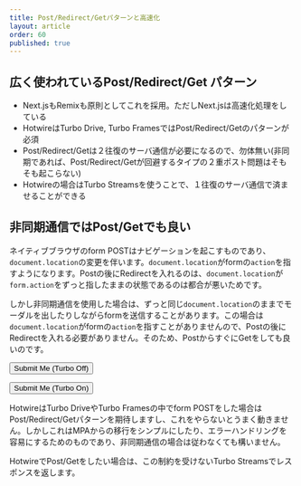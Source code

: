```yaml
---
title: Post/Redirect/Getパターンと高速化
layout: article
order: 60
published: true
---
```


## 広く使われているPost/Redirect/Get パターン

* Next.jsもRemixも原則としてこれを採用。ただしNext.jsは高速化処理をしている
* HotwireはTurbo Drive, Turbo FramesではPost/Redirect/Getのパターンが必須
* Post/Redirect/Getは２往復のサーバ通信が必要になるので、勿体無い(非同期であれば、Post/Redirect/Getが回避するタイプの２重ポスト問題はそもそも起こらない)
* Hotwireの場合はTurbo Streamsを使うことで、１往復のサーバ通信で済ませることができる

## 非同期通信ではPost/Getでも良い

ネイティブブラウザのform POSTはナビゲーションを起こすものであり、`document.location`の変更を伴います。`document.location`がformの`action`を指すようになります。Postの後にRedirectを入れるのは、`document.location`が`form.action`をずっと指したままの状態であるのは都合が悪いためです。

しかし非同期通信を使用した場合は、ずっと同じ`document.location`のままでモーダルを出したりしながらformを送信することがあります。この場合は`document.location`がformの`action`を指すことがありませんので、Postの後にRedirectを入れる必要がありません。そのため、PostからすぐにGetをしても良いのです。

<form action="foo" method="post" data-turbo="false">
<button type="submit">Submit Me (Turbo Off)</button>
</form>

<form action="foo" method="post" data-turbo="false">
<button type="submit">Submit Me (Turbo On)</button>
</form>

HotwireはTurbo DriveやTurbo Framesの中でform POSTをした場合はPost/Redirect/Getパターンを期待しますし、これをやらないとうまく動きません。しかしこれはMPAからの移行をシンプルにしたり、エラーハンドリングを容易にするためのものであり、非同期通信の場合は従わなくても構いません。

HotwireでPost/Getをしたい場合は、この制約を受けないTurbo Streamsでレスポンスを返します。
